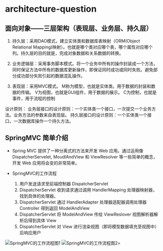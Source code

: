 # architecture-question

## 面向对象——三层架构（表现层、业务层、持久层）

1. 持久层：采用DAO模式，建立实体类和数据库表映射（ORM(Object Relational Mapping)映射）。也就是哪个类对应哪个表，哪个属性对应哪个列。持久层的目的就是，完成对象数据和关系数据的转换。

2. 业务逻辑层：采用事务脚本模式。将一个业务中所有的操作封装成一个方法，同时保证方法中所有的数据库更新操作，即保证同时成功或同时失败。避免部分成功部分失败引起的数据混乱操作。

3. 表现层：采用MVC模式。
    M称为模型，也就是实体类。用于数据的封装和数据的传输。
    V为视图，也就是GUI组件，用于数据的展示。
    C为控制，也就是事件，用于流程的控制

设计原则：
业务层接口的设计原则：一个实体类一个接口，一次提交一个业务方法。业务方法的参数来自表现层。
持久层接口的设计原则：一个实体类一个接口，一次数据库操作一个持久方法。

## SpringMVC 简单介绍

- Spring MVC 提供了一种分离式的方法来开发 Web 应用。通过运用像 DispatcherServelet, MoudlAndView 和 ViewResolver 等一些简单的概念，开发 Web 应用将会变的非常简单。

- SpringMVC的工作流程
   1. 用户发送请求至前端控制器 DispatcherServlet
   2. DispatcherServlet 收到请求通过调用 HandlerMapping 处理器映射器，找到具体的处理器。
   3. DispatcherServlet 通过 HandlerAdapter 处理器适配器调用处理器Controller 得到返回 ModelAndView
   4. DispatcherServlet 将 ModelAndView 传给 ViewReslover 视图解析器解析后得到具体 View
   5. DispatcherServlet 对 View 进行渲染视图（即将模型数据填充至视图中）后响应用户

![SpringMVC的工作流程图1](https://gitee.com/cpfree/picture-warehouse/raw/master/pic/20210615192054.jpg)
![SpringMVC的工作流程图2](https://gitee.com/cpfree/picture-warehouse/raw/master/pic/20210615192219.png)=
